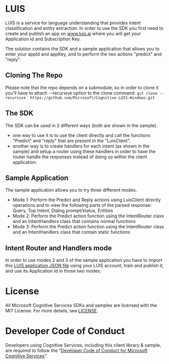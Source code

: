 ﻿LUIS
==============
LUIS is a service for language understanding that provides intent classification and entity extraction.
In order to use the SDK you first need to create and publish an app on www.luis.ai where you will get your Application Id and Subscription Key.

The solution contains the SDK and a sample application that allows you to enter your appId and appKey, and to perform the two actions "predict" and "reply".

Cloning The Repo
--------------
Please note that the repo depends on a submodule, so in order to clone it you'll have to attach --recursive option to the clone command:
`git clone --recursive  https://github.com/Microsoft/Cognitive-LUIS-Windows.git`

The SDK
--------------
The SDK can be used in 2 different ways (both are shown in the sample).
- one way to use it is to use the client directly and call the functions "Predict" and "reply" that are present in the "LuisClient".
- another way is to create handlers for each intent (as shown in the sample) and setup a router using these handlers in order to have the router handle the responses instead of doing so within the client application.

Sample Application
--------------
The sample application allows you to try three different modes.
- Mode 1: Perform the Predict and Reply actions using LuisClient directly operations and to view the following parts of the parsed response: Query, Top Intent, Dialog prompt/status, Entities
- Mode 2: Perform the Predict action function using the IntentRouter class and an IntentHandlers class that contains normal functions
- Mode 3: Perform the Predict action function using the IntentRouter class and an IntentHandlers class that contain static functions

Intent Router and Handlers mode
--------------
In order to use modes 2 and 3 of the sample application you have to import this [LUIS application JSON file](</Sample/LUIS Sample Application JSON/SDK Test.json>) using your LUIS account, train and publish it, and use its Application Id in those two modes.

License
=======

All Microsoft Cognitive Services SDKs and samples are licensed with the MIT License. For more details, see
[LICENSE](</LICENSE.md>).

Developer Code of Conduct
=======

Developers using Cognitive Services, including this client library & sample, are required to follow the “[Developer Code of Conduct for Microsoft Cognitive Services](http://go.microsoft.com/fwlink/?LinkId=698895)”.

